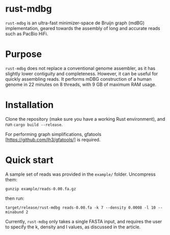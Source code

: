 rust-mdbg
=========

`rust-mdbg` is an ultra-fast minimizer-space de Bruijn graph (mdBG) implementation, geared towards the assembly of long and accurate reads such as PacBio HiFi.

# Purpose

`rust-mdbg` does not replace a conventional genome assembler, as it has slightly lower contiguity and completeness. However, it can be useful
for quickly assembling reads. It performs mDBG construction of a human genome in 22 minutes on 8 threads, with 9 GB of maximum RAM usage.

# Installation

Clone the repository (make sure you have a working Rust environment), and run `cargo build --release`.

For performing graph simplifications, gfatools [https://github.com/lh3/gfatools/] is required.

# Quick start

A sample set of reads was provided in the `example/` folder.  Uncompress them:

`gunzip example/reads-0.00.fa.gz`

then run:

`target/release/rust-mdbg reads-0.00.fa -k 7 --density 0.0008 -l 10 --minabund 2`

Currently, `rust-mdbg` only takes a single FASTA input, and requires the user to specify the k, density and l values, as discussed in the article. 
